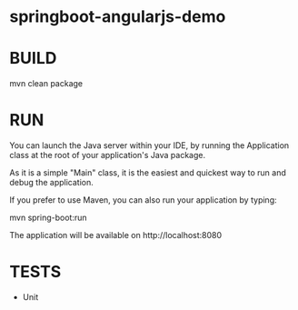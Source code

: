 springboot-angularjs-demo
=========================

# BUILD

mvn clean package

# RUN

You can launch the Java server within your IDE, by running the Application class at the root of your application's Java package.

As it is a simple "Main" class, it is the easiest and quickest way to run and debug the application.

If you prefer to use Maven, you can also run your application by typing:

mvn spring-boot:run

The application will be available on http://localhost:8080


# TESTS

* Unit